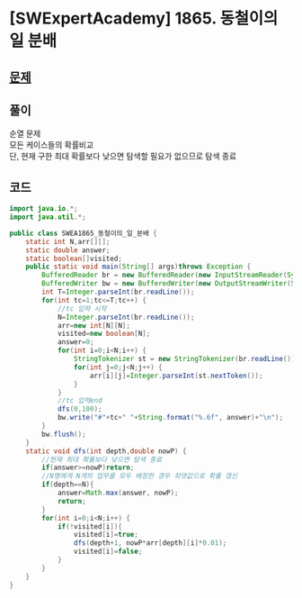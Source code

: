 # [SWExpertAcademy] 1865. 동철이의 일 분배
## [문제](https://swexpertacademy.com/main/code/problem/problemDetail.do?contestProbId=AV5LuHfqDz8DFAXc)  
## 풀이  
순열 문제  
모든 케이스들의 확률비교  
단, 현재 구한 최대 확률보다 낮으면 탐색할 필요가 없으므로 탐색 종료

## 코드
```java
import java.io.*;
import java.util.*;

public class SWEA1865_동철이의_일_분배 {
	static int N,arr[][];
	static double answer;
	static boolean[]visited;
	public static void main(String[] args)throws Exception {
		BufferedReader br = new BufferedReader(new InputStreamReader(System.in));
		BufferedWriter bw = new BufferedWriter(new OutputStreamWriter(System.out));
		int T=Integer.parseInt(br.readLine());
		for(int tc=1;tc<=T;tc++) {
			//tc 입력 시작
			N=Integer.parseInt(br.readLine());
			arr=new int[N][N];
			visited=new boolean[N];
			answer=0;
			for(int i=0;i<N;i++) {
				StringTokenizer st = new StringTokenizer(br.readLine());
				for(int j=0;j<N;j++) {
					arr[i][j]=Integer.parseInt(st.nextToken());
				}
			}
			//tc 입력end
			dfs(0,100);
			bw.write("#"+tc+" "+String.format("%.6f", answer)+"\n");
		}
		bw.flush();
	}
	static void dfs(int depth,double nowP) {
		//현재 최대 확률보다 낮으면 탐색 종료
		if(answer>=nowP)return;
		//N명에게 N개의 업무를 모두 배정한 경우 최댓값으로 확률 갱신
		if(depth==N){
			answer=Math.max(answer, nowP);
			return;
		}
		for(int i=0;i<N;i++) {
			if(!visited[i]){
				visited[i]=true;
				dfs(depth+1, nowP*arr[depth][i]*0.01);
				visited[i]=false;
			}
		}
	}
}
```